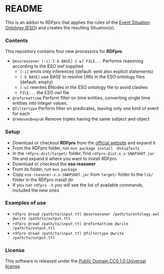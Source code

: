 # README #

This is an addon to RDFpro that applies the rules of the [Event Situation Ontology (ESO)](https://github.com/newsreader/eso) and creates the resulting Situation(s).

### Contents ###

This repository contains four new processors for **RDFpro**.

* `@esoreasoner [-i] [-b BASE] [-w] FILE...` Performs reasoning according to the ESO owl supplied  
    * `[-i]`          emits only inferences (default: emit also explicit statements)
    * `[-b BASE]`     use BASE to resolve URIs in the ESO ontology files (default: empty)
    * `[-w]`          rewrites BNodes in the ESO ontology file to avoid clashes
    * `FILE...`       the ESO owl file
* `@reformattime` Perform filter on time entities, converting single time entities into integer values.
* `@filtertype` Perform filter on predicates, leaving only one kind of event for each
* `@removeobeqsub` Remove triples having the same subject and object

### Setup ###

* Download or checkout **RDFpro** from the [official website](http://fracor.bitbucket.org/rdfpro/) and expand it
* From the RDFpro folder, run `mvn package install -DskipTests`
* In the `rdfpro-dist/target/` folder, find `rdfpro-dist-x.x-SNAPSHOT.jar` file and expand it where you want to install RDFpro
* Download or checkout the **eso reasoner**
* From its folder, run `mvn package`
* Copy `eso-reasoner-x.x-SNAPSHOT.jar` from `target/` folder to the `lib/` folder in the RDFpro install dir
* If you run `rdfpro -h` you will see the list of available commands, included the new ones

### Examples of use ###

* `rdfpro @read /path/to/input.ttl @esoreasoner /path/to/ontology.owl @write /path/to/output.ttl`
* `rdfpro @read /path/to/input.ttl @reformattime @write /path/to/output.ttl`
* `rdfpro @read /path/to/input.ttl @filtertype @write /path/to/output.ttl`

### License ###

This software is released under the [Public Domain CC0 1.0 Universal license](https://creativecommons.org/publicdomain/zero/1.0/).